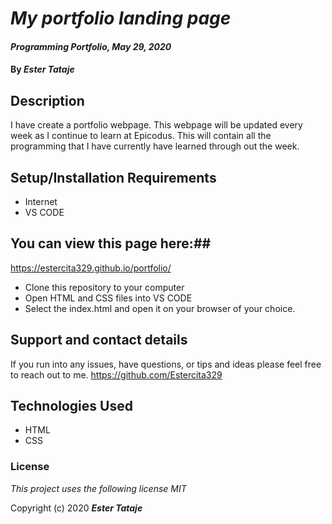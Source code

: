 # _My portfolio landing page_

#### _Programming Portfolio, May 29, 2020_

#### By _**Ester Tataje**_

## Description

I have create a portfolio webpage.  This webpage will be updated every week as I continue to learn at Epicodus.  This will contain all the programming that I have currently have learned through out the week.


## Setup/Installation Requirements

* Internet
* VS CODE

## You can view this page here:##

https://estercita329.github.io/portfolio/

* Clone this repository to your computer
* Open HTML and CSS files into VS CODE
* Select the index.html and open it on your  browser of your choice.


## Support and contact details

If you run into any issues, have questions, or tips and ideas please feel free to reach out to me. https://github.com/Estercita329

## Technologies Used

* HTML
* CSS

### License

*This project uses the following license MIT*

Copyright (c) 2020 **_Ester Tataje_**